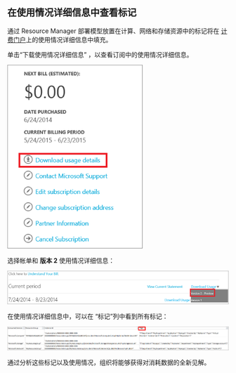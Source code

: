 ## <a name="viewing-your-tags-in-the-usage-details"></a>在使用情况详细信息中查看标记
通过 Resource Manager 部署模型放置在计算、网络和存储资源中的标记将在 [计费门户](https://account.windowsazure.cn/)上的使用情况详细信息中填充。

单击“下载使用情况详细信息”  ，以查看订阅中的使用情况详细信息。

![Azure 门户预览中的使用情况详细信息](./media/virtual-machines-common-tag-usage/azure-portal-tags-usage-details.png)

选择帐单和 **版本 2** 使用情况详细信息：

![Azure 门户预览中的版本 2 预览使用情况详细信息](./media/virtual-machines-common-tag-usage/azure-portal-version2-usage-details.png)

在使用情况详细信息中，可以在  “标记”列中看到所有标记：

![Azure 门户预览中的标记列](./media/virtual-machines-common-tag-usage/azure-portal-tags-column.png)

通过分析这些标记以及使用情况，组织将能够获得对消耗数据的全新见解。